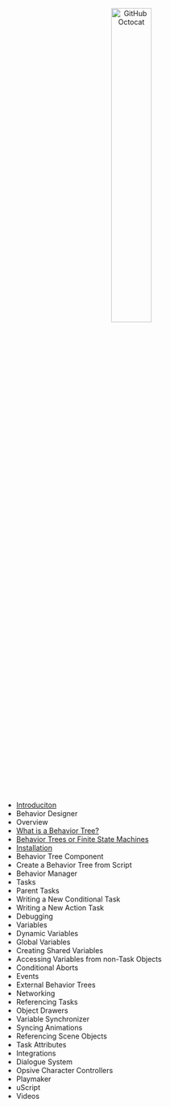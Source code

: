 <p align="center">
  <img alt="GitHub Octocat" src="https://longshilin.com/images/favicon.png" width="40%">
</p>

- [Introduciton](01-introduction.md)
- Behavior Designer 
- Overview 
- [What is a Behavior Tree?](content/what-is-a-behavior-tree.md) 
- [Behavior Trees or Finite State Machines](content/behavior-tree-or-finite-state-machines.md) 
- [Installation](cotent/installation.md) 
- Behavior Tree Component 
- Create a Behavior Tree from Script 
- Behavior Manager 
- Tasks 
- Parent Tasks 
- Writing a New Conditional Task 
- Writing a New Action Task 
- Debugging 
- Variables 
- Dynamic Variables 
- Global Variables 
- Creating Shared Variables 
- Accessing Variables from non-Task Objects
- Conditional Aborts 
- Events 
- External Behavior Trees 
- Networking 
- Referencing Tasks 
- Object Drawers 
- Variable Synchronizer 
- Syncing Animations 
- Referencing Scene Objects 
- Task Attributes 
- Integrations 
- Dialogue System 
- Opsive Character Controllers 
- Playmaker 
- uScript 
- Videos 

<!--stackedit_data:
eyJoaXN0b3J5IjpbMTQ3MTQ1Nzg2MSwtNzc3ODg1ODc1XX0=
-->